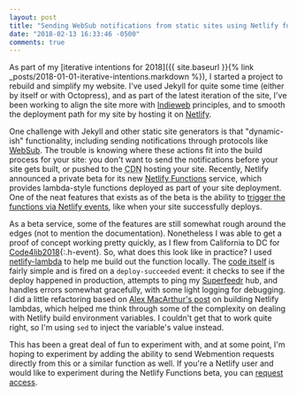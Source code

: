 ```yaml
---
layout: post
title: "Sending WebSub notifications from static sites using Netlify functions"
date: "2018-02-13 16:33:46 -0500"
comments: true
---
```


As part of my [iterative intentions for 2018]({{ site.baseurl }}{% link _posts/2018-01-01-iterative-intentions.markdown %}), I started a project to rebuild and simplify my website. I've used Jekyll for quite some time (either by itself or with Octopress), and as part of the latest iteration of the site, I've been working to align the site more with [Indieweb](https://indieweb) principles, and to smooth the deployment path for my site by hosting it on [Netlify](https://netlify.com/).

One challenge with Jekyll and other static site generators is that "dynamic-ish" functionality, including sending notifications through protocols like [WebSub](https://websub.rocks/). The trouble is knowing where these actions fit into the build process for your site: you don't want to send the notifications before your site gets built, or pushed to the <abbr title="content delivery network">CDN</abbr> hosting your site. Recently, Netlify announced a private beta for its new [Netlify Functions](https://functions-beta--www.netlify.com/docs/lambda-functions/) service, which provides lambda-style functions deployed as part of your site deployment. One of the neat features that exists as of the beta is the ability to [trigger the functions via Netlify events](https://functions-beta--www.netlify.com/docs/lambda-functions/#event-triggered-functions), like when your site successfully deploys. <!--more-->

As a beta service, some of the features are still somewhat rough around the edges (not to mention the documentation). Nonetheless  I was able to get a proof of concept working pretty quickly, as I flew from California to DC for [Code4lib2018](http://2018.code4lib.org/){:.h-event}. So, what does this look like in practice? I used [netlify-lambda](https://github.com/netlify/netlify-lambda) to help me build out the function locally. The [code itself](https://github.com/anarchivist/matienzo.org/blob/master/_functions/deploy-succeeded.j) is fairly simple and is fired on a `deploy-succeeded` event: it checks to see if the deploy happened in production, attempts to ping my [Superfeedr](https://superfeedr.com/publisher) hub, and handles errors somewhat gracefully, with some light logging for debugging. I did a little refactoring based on [Alex MacArthur's post](https://macarthur.me/posts/building-a-lambda-function-with-netlify/) on building Netlify lambdas, which helped me think through some of the complexity on dealing with Netlify build environment variables. I couldn't get that to work quite right, so I'm using `sed` to inject the variable's value instead. 

This has been a great deal of fun to experiment with, and at some point, I'm hoping to experiment by adding the ability to send Webmention requests directly from this or a similar function as well. If you're a Netlify user and would like to experiment during the Netlify Functions beta, you can [request access](https://app.netlify.com/functions-beta).
